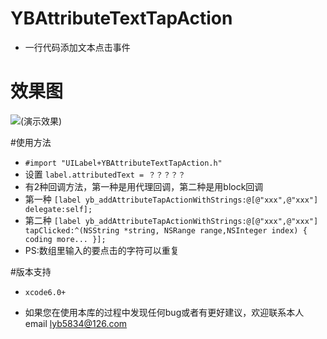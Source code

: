 # YBAttributeTextTapAction
 * 一行代码添加文本点击事件

# 效果图
![(演示效果)](http://7xt3dd.com1.z0.glb.clouddn.com/attributeAction.gif)

#使用方法
  * `#import "UILabel+YBAttributeTextTapAction.h"`
  * 设置 `label.attributedText = ？？？？？` 
  * 有2种回调方法，第一种是用代理回调，第二种是用block回调
  * 第一种 `[label yb_addAttributeTapActionWithStrings:@[@"xxx",@"xxx"] delegate:self];` 
  * 第二种 `[label yb_addAttributeTapActionWithStrings:@[@"xxx",@"xxx"] tapClicked:^(NSString *string, NSRange range,NSInteger index) {  coding more... }];`
  * PS:数组里输入的要点击的字符可以重复

#版本支持
  * `xcode6.0+`

  * 如果您在使用本库的过程中发现任何bug或者有更好建议，欢迎联系本人email  lyb5834@126.com

